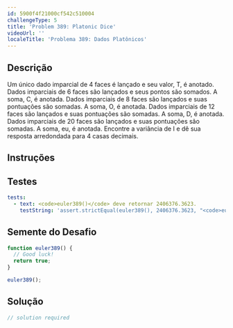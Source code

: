 ```yaml
---
id: 5900f4f21000cf542c510004
challengeType: 5
title: 'Problem 389: Platonic Dice'
videoUrl: ''
localeTitle: 'Problema 389: Dados Platônicos'
---
```


## Descrição
<section id="description"> Um único dado imparcial de 4 faces é lançado e seu valor, T, é anotado. Dados imparciais de 6 faces são lançados e seus pontos são somados. A soma, C, é anotada. Dados imparciais de 8 faces são lançados e suas pontuações são somadas. A soma, O, é anotada. Dados imparciais de 12 faces são lançados e suas pontuações são somadas. A soma, D, é anotada. Dados imparciais de 20 faces são lançados e suas pontuações são somadas. A soma, eu, é anotada. Encontre a variância de I e dê sua resposta arredondada para 4 casas decimais. </section>

## Instruções
<section id="instructions">
</section>

## Testes
<section id='tests'>

```yml
tests:
  - text: <code>euler389()</code> deve retornar 2406376.3623.
    testString: 'assert.strictEqual(euler389(), 2406376.3623, "<code>euler389()</code> should return 2406376.3623.");'

```

</section>

## Semente do Desafio
<section id='challengeSeed'>

<div id='js-seed'>

```js
function euler389() {
  // Good luck!
  return true;
}

euler389();

```

</div>



</section>

## Solução
<section id='solution'>

```js
// solution required
```
</section>
